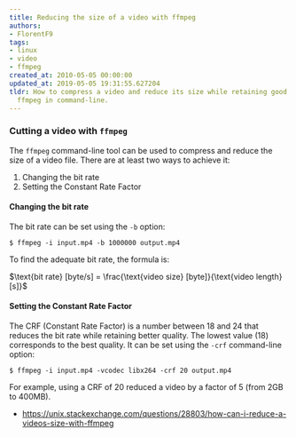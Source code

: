 ```yaml
---
title: Reducing the size of a video with ffmpeg
authors:
- FlorentF9
tags:
- linux
- video
- ffmpeg
created_at: 2010-05-05 00:00:00
updated_at: 2019-05-05 19:31:55.627204
tldr: How to compress a video and reduce its size while retaining good quality using
  ffmpeg in command-line.
---
```


### Cutting a video with `ffmpeg`

The `ffmpeg` command-line tool can be used to compress and reduce the size of a video file. There are at least two ways to achieve it:

1. Changing the bit rate
2. Setting the Constant Rate Factor

#### Changing the bit rate

The bit rate can be set using the `-b` option:

```shell
$ ffmpeg -i input.mp4 -b 1000000 output.mp4
```

To find the adequate bit rate, the formula is:

$\text{bit rate} [byte/s] = \frac{\text{video size} [byte]}{\text{video length} [s]}$

#### Setting the Constant Rate Factor

The CRF (Constant Rate Factor) is a number between 18 and 24 that reduces the bit rate while retaining better quality. The lowest value (18) corresponds to the best quality. It can be set using the `-crf` command-line option:

```shell
$ ffmpeg -i input.mp4 -vcodec libx264 -crf 20 output.mp4
```

For example, using a CRF of 20 reduced a video by a factor of 5 (from 2GB to 400MB).

* https://unix.stackexchange.com/questions/28803/how-can-i-reduce-a-videos-size-with-ffmpeg